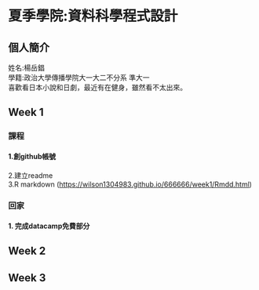 # 夏季學院:資料科學程式設計   
## 個人簡介
姓名:楊岳錩   
學籍:政治大學傳播學院大一大二不分系 準大一     
喜歡看日本小說和日劇，最近有在健身，雖然看不太出來。   

## Week 1   
### 課程    
#### 1.創github帳號     
2.建立readme    
3.R markdown (https://wilson1304983.github.io/666666/week1/Rmdd.html)       
### 回家    
#### 1. 完成datacamp免費部分   
## Week 2   
## Week 3   

